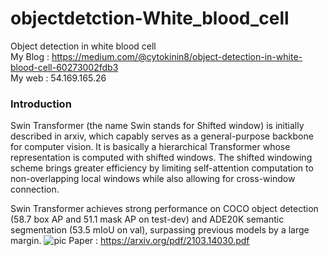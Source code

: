 # objectdetction-White_blood_cell

Object detection in white blood cell<br>
My Blog : https://medium.com/@cytokinin8/object-detection-in-white-blood-cell-60273002fdb3<br>
My web : 54.169.165.26<br>

### Introduction
Swin Transformer (the name Swin stands for Shifted window) is initially described in arxiv, which capably serves as a general-purpose backbone for computer vision. It is basically a hierarchical Transformer whose representation is computed with shifted windows. The shifted windowing scheme brings greater efficiency by limiting self-attention computation to non-overlapping local windows while also allowing for cross-window connection.

Swin Transformer achieves strong performance on COCO object detection (58.7 box AP and 51.1 mask AP on test-dev) and ADE20K semantic segmentation (53.5 mIoU on val), surpassing previous models by a large margin.<vr>
![pic](https://user-images.githubusercontent.com/24825165/121768619-038e6d80-cb9a-11eb-8cb7-daa827e7772b.png) <vr>
 Paper : https://arxiv.org/pdf/2103.14030.pdf
